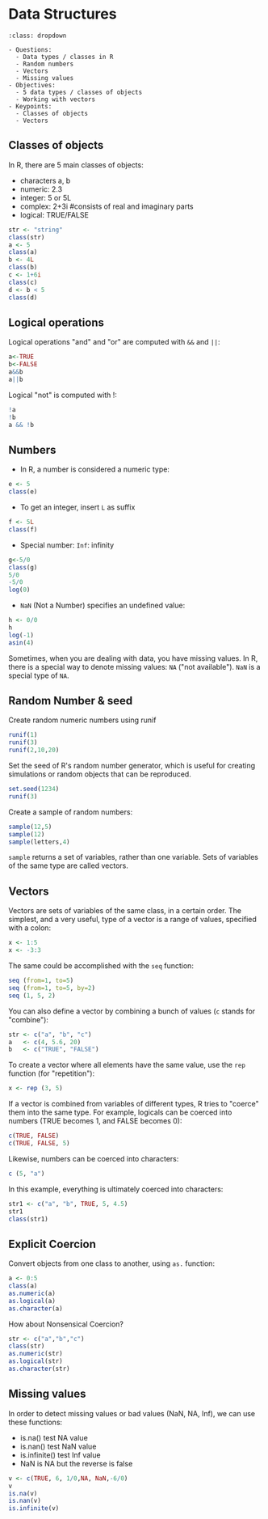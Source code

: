 # Data Structures

```{admonition} Learning objectives
:class: dropdown

- Questions:
  - Data types / classes in R
  - Random numbers
  - Vectors
  - Missing values
- Objectives:
  - 5 data types / classes of objects
  - Working with vectors
- Keypoints:
  - Classes of objects
  - Vectors

```



## Classes of objects
In R, there are 5 main classes of objects:
* characters a, b
* numeric: 2.3
* integer: 5 or 5L
* complex: 2+3i #consists of real and imaginary parts
* logical: TRUE/FALSE

```r
str <- "string"
class(str)
a <- 5
class(a)
b <- 4L
class(b)
c <- 1+6i 
class(c)
d <- b < 5
class(d)
```

## Logical operations
Logical operations "and" and "or" are computed with `&&` and `||`:
```r
a<-TRUE
b<-FALSE
a&&b
a||b
```
Logical "not" is computed with !:
```r
!a
!b
a && !b
```


## Numbers
* In R, a number is considered a numeric type:
```r
e <- 5
class(e)
```
* To get an integer, insert `L` as suffix
```r
f <- 5L
class(f)
```
* Special number: `Inf`: infinity
```r
g<-5/0
class(g)
5/0
-5/0
log(0)
```
* `NaN` (Not a Number) specifies an undefined value:
```r
h <- 0/0
h
log(-1)
asin(4)
```
Sometimes, when you are dealing with data, you have missing values. In R, there is a special way to denote missing values: `NA` ("not available"). `NaN` is a special type of `NA`.

## Random Number & seed
Create random numeric numbers using runif
```r
runif(1)
runif(3)
runif(2,10,20)
```

Set the seed of R's random number generator, which is useful for creating simulations or random objects that can be reproduced.
```r
set.seed(1234)
runif(3)
```

Create a sample of random numbers: 
```r
sample(12,5)
sample(12)
sample(letters,4)
```
`sample` returns a set of variables, rather than one variable. Sets of variables of the same type are called vectors.


## Vectors
Vectors are sets of variables of the same class, in a certain order. The simplest, and a very useful, type of a vector is a range of values, specified with a colon:

```r
x <- 1:5
x <- -3:3
```

The same could be accomplished with the `seq` function:

```r
seq (from=1, to=5)
seq (from=1, to=5, by=2)
seq (1, 5, 2)
```

You can also define a vector by combining a bunch of values (`c` stands for "combine"):

```r
str <- c("a", "b", "c")
a   <- c(4, 5.6, 20)
b   <- c("TRUE", "FALSE")
```

To create a vector where all elements have the same value, use the `rep` function (for "repetition"):
```r
x <- rep (3, 5)
```

If a vector is combined from variables of different types, R tries to "coerce" them into the same type. For example, logicals can be coerced into numbers (TRUE becomes 1, and FALSE becomes 0):

```r
c(TRUE, FALSE)
c(TRUE, FALSE, 5)
```

Likewise, numbers can be coerced into characters:

```r
c (5, "a")
```
In this example, everything is ultimately coerced into characters:

```r
str1 <- c("a", "b", TRUE, 5, 4.5)
str1
class(str1)
```

## Explicit Coercion
Convert objects from one class to another, using `as.` function:
```r
a <- 0:5
class(a)
as.numeric(a)
as.logical(a)
as.character(a)
```
How about Nonsensical Coercion?
```r
str <- c("a","b","c")
class(str)
as.numeric(str)
as.logical(str)
as.character(str)
```

## Missing values
In order to detect missing values or bad values (NaN, NA, Inf), we can use these functions:
* is.na() test NA value
* is.nan() test NaN value
* is.infinite() test Inf value
* NaN is NA but the reverse is false
```r
v <- c(TRUE, 6, 1/0,NA, NaN,-6/0)
v
is.na(v)
is.nan(v)
is.infinite(v)
```
